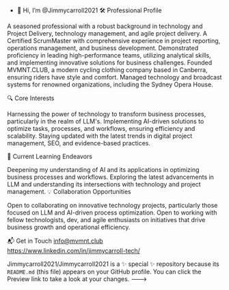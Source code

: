 - 👋 Hi, I’m @Jimmycarroll2021
🛠 Professional Profile

A seasoned professional with a robust background in technology and Project Delivery, technology management, and agile project delivery.
A Certified ScrumMaster with comprehensive experience in project reporting, operations management, and business development.
Demonstrated proficiency in leading high-performance teams, utilizing analytical skills, and implementing innovative solutions for business challenges.
Founded MVMNT.CLUB, a modern cycling clothing company based in Canberra, ensuring riders have style and comfort.
Managed technology and broadcast systems for renowned organizations, including the Sydney Opera House.

🔍 Core Interests

Harnessing the power of technology to transform business processes, particularly in the realm of LLM's.
Implementing AI-driven solutions to optimize tasks, processes, and workflows, ensuring efficiency and scalability.
Staying updated with the latest trends in digital project management, SEO, and evidence-based practices.

🌱 Current Learning Endeavors

Deepening my understanding of AI and its applications in optimizing business processes and workflows.
Exploring the latest advancements in LLM and understanding its intersections with technology and project management.
💡 Collaboration Opportunities

Open to collaborating on innovative technology projects, particularly those focused on LLM and AI-driven process optimization.
Open to working with fellow technologists, dev, and agile enthusiasts on initiatives that drive business growth and operational efficiency.

📬 Get in Touch
info@mvmnt.club
https://www.linkedin.com/in/jimmycarroll-tech/

Jimmycarroll2021/Jimmycarroll2021 is a ✨ special ✨ repository because its `README.md` (this file) appears on your GitHub profile.
You can click the Preview link to take a look at your changes.
--->
